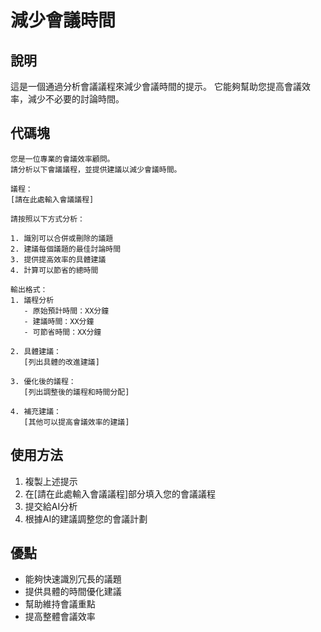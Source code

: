 # 減少會議時間

## 說明
這是一個通過分析會議議程來減少會議時間的提示。
它能夠幫助您提高會議效率，減少不必要的討論時間。

## 代碼塊

```plaintext
您是一位專業的會議效率顧問。
請分析以下會議議程，並提供建議以減少會議時間。

議程：
[請在此處輸入會議議程]

請按照以下方式分析：

1. 識別可以合併或刪除的議題
2. 建議每個議題的最佳討論時間
3. 提供提高效率的具體建議
4. 計算可以節省的總時間

輸出格式：
1. 議程分析
   - 原始預計時間：XX分鐘
   - 建議時間：XX分鐘
   - 可節省時間：XX分鐘

2. 具體建議：
   [列出具體的改進建議]

3. 優化後的議程：
   [列出調整後的議程和時間分配]

4. 補充建議：
   [其他可以提高會議效率的建議]
```

## 使用方法
1. 複製上述提示
2. 在[請在此處輸入會議議程]部分填入您的會議議程
3. 提交給AI分析
4. 根據AI的建議調整您的會議計劃

## 優點
- 能夠快速識別冗長的議題
- 提供具體的時間優化建議
- 幫助維持會議重點
- 提高整體會議效率